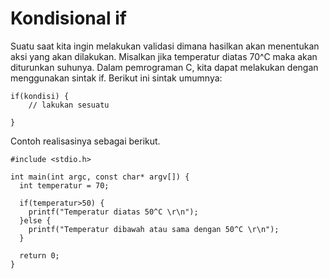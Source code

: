 # Kondisional if

Suatu saat kita ingin melakukan validasi dimana hasilkan akan menentukan aksi yang akan dilakukan. Misalkan jika temperatur diatas 70^C maka akan diturunkan suhunya. Dalam pemrograman C, kita dapat melakukan dengan menggunakan sintak if. Berikut ini sintak umumnya:

    if(kondisi) {
        // lakukan sesuatu

    }


Contoh realisasinya sebagai berikut.

    #include <stdio.h>

    int main(int argc, const char* argv[]) {
      int temperatur = 70;

      if(temperatur>50) {
        printf("Temperatur diatas 50^C \r\n");
      }else {
        printf("Temperatur dibawah atau sama dengan 50^C \r\n");
      }

      return 0;
    }